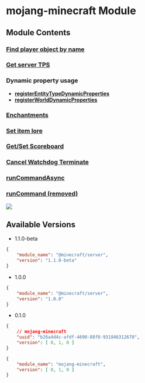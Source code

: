 # mojang-minecraft Module

## Module Contents

### [Find player object by name](./find_player_by_name.md)

### [Get server TPS](./TicksPerSecond.js)

### Dynamic property usage
  - [**registerEntityTypeDynamicProperties**](./DynamicProperty/registerEntityTypeDynamicProperties.js)
  - [**registerWorldDynamicProperties**](./DynamicProperty/registerWorldDynamicProperties.js)

### [Enchantments](./Enchantment/enchantment.js)

### [Set item lore](./setLore/index.js)

### [Get/Set Scoreboard](./scoreboard/index.js)

### [Cancel Watchdog Terminate](./watchdog/beforeWatchdogTerminate.js)

### [runCommandAsync](./runCommandAsync.md)

### [runCommand (removed)](./runCommand.md)

![](https://media.discordapp.net/attachments/852517995308646410/1009680002209546240/unknown.png)

## Available Versions
- 1.1.0-beta
```json
{
    "module_name": "@minecraft/server",
    "version": "1.1.0-beta"
}
```
- 1.0.0
```json
{
    "module_name": "@minecraft/server",
    "version": "1.0.0"
}
```
- 0.1.0
```json
{
    // mojang-minecraft
    "uuid": "b26a4d4c-afdf-4690-88f8-931846312678",
    "version": [ 0, 1, 0 ]
}
```
```json
{
    "module_name": "mojang-minecraft",
    "version": [ 0, 1, 0 ]
}
```
